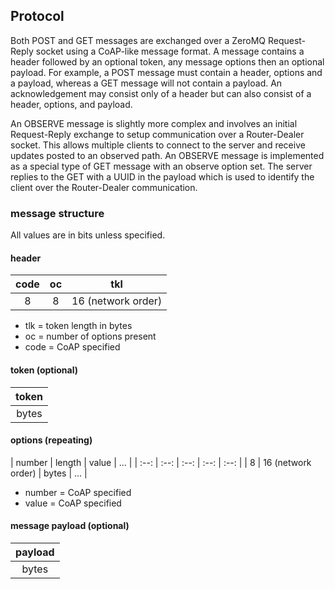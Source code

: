 ## Protocol

Both POST and GET messages are exchanged over a ZeroMQ Request-Reply socket using a CoAP-like message format. A message contains a header followed by an optional token, any message options then an optional payload. For example, a POST message must contain a header, options and a payload, whereas a GET message will not contain a payload. An acknowledgement may consist only of a header but can also consist of a header, options, and payload.

An OBSERVE message is slightly more complex and involves an initial Request-Reply exchange to setup communication over a Router-Dealer socket. This allows multiple clients to connect to the server and receive updates posted to an observed path. An OBSERVE message is implemented as a special type of GET message with an observe option set. The server replies to the GET with a UUID in the payload which is used to identify the client over the Router-Dealer communication.

### message structure

All values are in bits unless specified.

#### header
| code | oc | tkl |
| :--: |  :--: | :--: |
| 8 | 8 | 16 (network order) |

* tlk = token length in bytes
* oc = number of options present
* code = CoAP specified

#### token (optional)
| token |
| :--: |
| bytes |
#### options (repeating)
| number  | length | value | ... | 
| :--: | :--: |  :--: | :--: | :--: | 
| 8 | 16 (network order) | bytes | ... |

* number = CoAP specified
* value = CoAP specified

#### message payload (optional)
| payload |
| :--: |
| bytes |